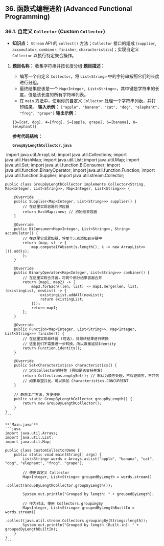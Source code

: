 ## 36. 函数式编程进阶 (Advanced Functional Programming)

### 36.1. 自定义 `Collector` (Custom `Collector`)

- **知识点：** `Stream` API 的 `collect()` 方法；`Collector` 接口的组成 (`supplier`, `accumulator`, `combiner`, `finisher`, `characteristics`)；实现自定义 `Collector` 以执行特定聚合操作。

1. **题目名称：** 收集字符串并按长度分组 **题目描述：**

   - 编写一个自定义 `Collector`，将 `List<String>` 中的字符串按照它们的长度进行分组。
   - 最终结果应该是一个 `Map<Integer, List<String>>`，其中键是字符串的长度，值是该长度的所有字符串列表。
   - 在 `main` 方法中，使用你的自定义 `Collector` 处理一个字符串列表，并打印结果。 **输入示例：** `["apple", "banana", "cat", "dog", "elephant", "frog", "grape"]` **输出示例：**

   ```
   {3=[cat, dog], 4=[frog], 5=[apple, grape], 6=[banana], 8=[elephant]}
   ```

   **参考代码结构：**

   **`GroupByLengthCollector.java`**

​    import java.util.ArrayList; import java.util.Collections; import java.util.HashMap; import java.util.List; import java.util.Map; import java.util.Set; import java.util.function.BiConsumer; import java.util.function.BinaryOperator; import java.util.function.Function; import java.util.function.Supplier; import java.util.stream.Collector;



````
public class GroupByLengthCollector implements Collector<String, Map<Integer, List<String>>, Map<Integer, List<String>>> {

    @Override
    public Supplier<Map<Integer, List<String>>> supplier() {
        // 在这里实现容器的供应器
        return HashMap::new; // 初始结果容器
    }

    @Override
    public BiConsumer<Map<Integer, List<String>>, String> accumulator() {
        // 在这里实现累加器，将单个元素添加到容器中
        return (map, s) -> {
            map.computeIfAbsent(s.length(), k -> new ArrayList<>()).add(s);
        };
    }

    @Override
    public BinaryOperator<Map<Integer, List<String>>> combiner() {
        // 在这里实现合并器，将两个部分结果容器合并
        return (map1, map2) -> {
            map2.forEach((len, list) -> map1.merge(len, list, (existingList, newList) -> {
                existingList.addAll(newList);
                return existingList;
            }));
            return map1;
        };
    }

    @Override
    public Function<Map<Integer, List<String>>, Map<Integer, List<String>>> finisher() {
        // 在这里实现最终器 (可选)，对最终结果进行转换
        // 这里我们不需要进一步转换，所以直接返回Identity
        return Function.identity();
    }

    @Override
    public Set<Characteristics> characteristics() {
        // 定义Collector的特性 (例如是否支持并发)
        return Collections.emptySet(); // 默认为顺序处理，不保证顺序，不并列
        // 如果希望并发，可以添加 Characteristics.CONCURRENT
    }

    // 静态工厂方法，方便使用
    public static GroupByLengthCollector groupByLength() {
        return new GroupByLengthCollector();
    }
}
```

**`Main.java`**
```java
import java.util.Arrays;
import java.util.List;
import java.util.Map;

public class CustomCollectorDemo {
    public static void main(String[] args) {
        List<String> words = Arrays.asList("apple", "banana", "cat", "dog", "elephant", "frog", "grape");

        // 使用自定义 Collector
        Map<Integer, List<String>> groupedByLength = words.stream()
                                                        .collect(GroupByLengthCollector.groupByLength());

        System.out.println("Grouped by length: " + groupedByLength);

        // 作为对比，使用 Collectors.groupingBy
        Map<Integer, List<String>> groupedByLengthBuiltIn = words.stream()
                                                                .collect(java.util.stream.Collectors.groupingBy(String::length));
        System.out.println("Grouped by length (Built-in): " + groupedByLengthBuiltIn);
    }
}
```
````

